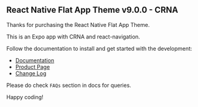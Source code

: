 ## React Native Flat App Theme v9.0.0 - CRNA

Thanks for purchasing the React Native Flat App Theme.

This is an Expo app with CRNA and react-navigation.

Follow the documentation to install and get started with the development:

-   [Documentation](http://docs.market.nativebase.io/react-native-flat-app-ui/)
-   [Product Page](https://market.nativebase.io/view/react-native-flat-app-theme)
-	[Change Log](http://gitstrap.com/strapmobile/FlatApp/blob/v9.0.0/CRNA/ChangeLog.md)

Please do check `FAQs` section in docs for queries.

Happy coding!
